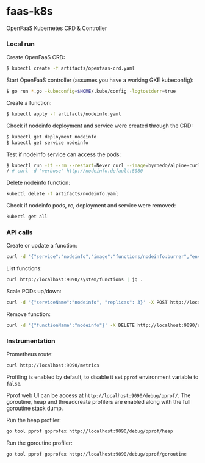 # faas-k8s

OpenFaaS Kubernetes CRD &amp; Controller

### Local run

Create OpenFaaS CRD:
```bash
$ kubectl create -f artifacts/openfaas-crd.yaml
```

Start OpenFaaS controller (assumes you have a working GKE kubeconfig):
```bash
$ go run *.go -kubeconfig=$HOME/.kube/config -logtostderr=true
```

Create a function:
```bash
$ kubectl apply -f artifacts/nodeinfo.yaml
```

Check if nodeinfo deployment and service were created through the CRD:
```bash
$ kubectl get deployment nodeinfo
$ kubectl get service nodeinfo
```

Test if nodeinfo service can access the pods:
```bash
$ kubectl run -it --rm --restart=Never curl --image=byrnedo/alpine-curl --command -- sh
/ # curl -d 'verbose' http://nodeinfo.default:8080
```

Delete nodeinfo function:
```bash
kubectl delete -f artifacts/nodeinfo.yaml 
```

Check if nodeinfo pods, rc, deployment and service were removed:
```bash
kubectl get all
```

### API calls

Create or update a function:

```bash
curl -d '{"service":"nodeinfo","image":"functions/nodeinfo:burner","envProcess":"node main.js","labels":{"com.openfaas.scale.min":"2","com.openfaas.scale.max":"15"},"environment":{"output":"verbose","debug":"true"}}' -X POST  http://localhost:9090/system/functions
```

List functions:

```bash
curl http://localhost:9090/system/functions | jq .
```

Scale PODs up/down:

```bash
curl -d '{"serviceName":"nodeinfo", "replicas": 3}' -X POST http://localhost:9090/system/scale-function/nodeinfo
```

Remove function:

```bash
curl -d '{"functionName":"nodeinfo"}' -X DELETE http://localhost:9090/system/functions
```

### Instrumentation

Prometheus route:

```bash
curl http://localhost:9090/metrics
```

Profiling is enabled by default, to disable it set `pprof` environment variable to `false`.

Pprof web UI can be access at `http://localhost:9090/debug/pprof/`. The goroutine, heap and threadcreate 
profilers are enabled along with the full goroutine stack dump.

Run the heap profiler:

```bash
go tool pprof goprofex http://localhost:9090/debug/pprof/heap
```

Run the goroutine profiler:

```bash
go tool pprof goprofex http://localhost:9090/debug/pprof/goroutine
```
